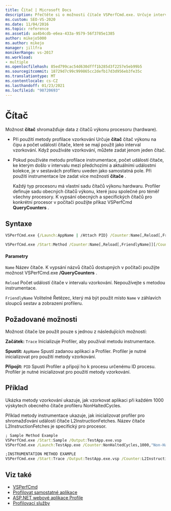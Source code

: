 ```yaml
---
title: Čítač | Microsoft Docs
description: Přečtěte si o možnosti čítače VSPerfCmd.exe. Určuje interval vzorkování nebo měření intervalů událostí při profilaci instrumentace.
ms.custom: SEO-VS-2020
ms.date: 11/04/2016
ms.topic: reference
ms.assetid: aa4b4cdb-e6ea-433a-9579-56f3785e1385
author: mikejo5000
ms.author: mikejo
manager: jillfra
monikerRange: vs-2017
ms.workload:
- multiple
ms.openlocfilehash: 85ed799cac54d630dfff1b285d3f2257e5eb99b5
ms.sourcegitcommit: 18729d7c99c999865cc2defb17d3d956eb3fe35c
ms.translationtype: MT
ms.contentlocale: cs-CZ
ms.lasthandoff: 01/23/2021
ms.locfileid: "98720693"
---
```

# <a name="counter"></a>Čítač
Možnost **čítač** shromažďuje data z čítačů výkonu procesoru (hardware).

- Při použití metody profilace vzorkování Určuje **čítač** čítač výkonu na čipu a počet událostí čítače, které se mají použít jako interval vzorkování. Když používáte vzorkování, můžete zadat jenom jeden čítač.

- Pokud používáte metodu profilace instrumentace, počet událostí čítače, ke kterým došlo v intervalu mezi předchozími a aktuálními událostmi kolekce, je v sestavách profileru uveden jako samostatná pole. Při použití instrumentace lze zadat více možností **čítače** .

  Každý typ procesoru má vlastní sadu čítačů výkonu hardwaru. Profiler definuje sadu obecných čítačů výkonu, které jsou společné pro téměř všechny procesory. K vypsání obecných a specifických čítačů pro konkrétní procesor v počítači použijte příkaz VSPerfCmd **QueryCounters** .

## <a name="syntax"></a>Syntaxe

```cmd
VSPerfCmd.exe {/Launch:AppName | /Attach PID} /Counter:Name[,Reload[,FriendlyName]][Options]
```

```cmd
VSPerfCmd.exe /Start:Method /Counter:Name[,Reload[,FriendlyName]][/Counter:Name[,Reload[,FriendlyName]]][Options]
```

#### <a name="parameters"></a>Parametry
 `Name` Název čítače. K vypsání názvů čítačů dostupných v počítači použijte možnost VSPerfCmd.exe **/QueryCounters** .

 `Reload` Počet událostí čítače v intervalu vzorkování. Nepoužívejte s metodou instrumentace.

 `FriendlyName` Volitelné Řetězec, který má být použit místo `Name` v záhlavích sloupců sestav a zobrazení profileru.

## <a name="required-options"></a>Požadované možnosti
 Možnost čítače lze použít pouze s jednou z následujících možností:

 **Začátek:** `Trace` Inicializuje Profiler, aby používal metodu instrumentace.

 **Spustit:** `AppName` Spustí zadanou aplikaci a Profiler. Profiler je nutné inicializovat pro použití metody vzorkování.

 **Připojit:** `PID` Spustí Profiler a připojí ho k procesu určenému ID procesu. Profiler je nutné inicializovat pro použití metody vzorkování.

## <a name="example"></a>Příklad
 Ukázka metody vzorkování ukazuje, jak vzorkovat aplikaci při každém 1000 výskytech obecného čítače profileru NonHaltedCycles.

 Příklad metody instrumentace ukazuje, jak inicializovat profiler pro shromažďování událostí čítače L2InstructionFetches. Název čítače L2InstructionFetches je specifický pro procesor.

```cmd
; Sample Method Example
VSPerfCmd.exe /Start:Sample /Output:TestApp.exe.vsp
VSPerfCmd.exe /Launch:TestApp.exe /Counter:NonHaltedCycles,1000,"Non-Halted Cycles"

;INSTRUMENTATION METHOD EXAMPLE
VSPerfCmd.exe /Start:Trace /Output:TestApp.exe.vsp /Counter:L2InstructionFetches,,"L2 Cache Instruction Fetches"
```

## <a name="see-also"></a>Viz také
- [VSPerfCmd](../profiling/vsperfcmd.md)
- [Profilovat samostatné aplikace](../profiling/command-line-profiling-of-stand-alone-applications.md)
- [ASP.NET webové aplikace Profile](../profiling/command-line-profiling-of-aspnet-web-applications.md)
- [Profilovací služby](../profiling/command-line-profiling-of-services.md)
